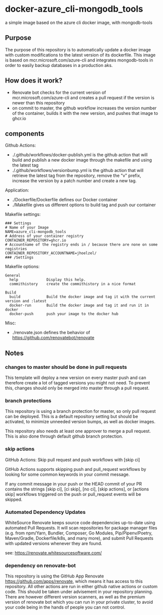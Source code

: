 # docker-azure_cli-mongodb_tools

a simple image based on the azure cli docker image, with mongodb-tools

## Purpose

The purpose of this repository is to automatically update a docker image with custom modifications to the latest version of its dockerfile.
This image is based on mcr.microsoft.com/azure-cli and integrates mongodb-tools in order to easily backup databases in a production aks.

## How does it work?

- Renovate bot checks for the current version of mcr.microsoft.com/azure-cli and creates a pull request if the version is newer than this repository
- on commit to master, the github workflow increases the version number of the container, builds it with the new version, and pushes that image to ghcr.io

## components

Github Actions:

- ./.github/workflows/docker-publish.yml is the github action that will build and publish a new docker image through the makefile and using the latest tag
- ./.github/workflows/versionbump.yml is the github action that will retrieve the latest tag from the repository, remove the "v" prefix, increase the version by a patch number and create a new tag.

Application:

- ./Dockerfile/Dockerfile defines our Docker container
- ./Makefile gives us different options to build tag and push our container

Makefile settings:

``` Console
### Settings
# Name of your Image
NAME=azure_cli-mongodb_tools
# Address of your container registry
CONTAINER_REPOSITORY=ghcr.io
# Accountname of the registry ends in / because there are none on some registries
CONTAINER_REPOSITORY_ACCOUNTNAME=jhoelzel/
### /Settings
```

Makefile options:

``` Console
General
  help             Display this help.
  commithistory    create the commithistory in a nice format

Build
  build            Build the docker image and tag it with the current version and :latest
  docker-run       Build the docker image and tag it and run it in docker
  docker-push      push your image to the docker hub
```

Misc:

- ./renovate.json defines the behavior of <https://github.com/renovatebot/renovate>

## Notes

### changes to master should be done in pull requests

This template will deploy a new version on every master push and can therefore create a lot of tagged versions you might not need. To prevent this, changes should only be merged into master through a pull request.

### branch protections

This repository is using a branch protection for master, so only pull request can be deployed. This is a default repository setting but should be activated, to minimize unneeded version bumps, as well as docker images.

This repository also needs at least one approver to merge a pull request. This is also done through default github branch protection.

### skip actions

GitHub Actions: Skip pull request and push workflows with [skip ci]

GitHub Actions supports skipping push and pull_request workflows by looking for some common keywords in your commit message.

If any commit message in your push or the HEAD commit of your PR contains the strings [skip ci], [ci skip], [no ci], [skip actions], or [actions skip] workflows triggered on the push or pull_request events will be skipped.

### Automated Dependency Updates

WhiteSource Renovate keeps source code dependencies up-to-date using automated Pull Requests. It will scan repositories for package manager files (e.g. from npm/Yarn, Bundler, Composer, Go Modules, Pip/Pipenv/Poetry, Maven/Gradle, Dockerfile/k8s, and many more), and submit Pull Requests with updated versions whenever they are found.

see: <https://renovate.whitesourcesoftware.com/>

### dependency on renovate-bot

This repository is using the GitHub App Renovate <https://github.com/apps/renovate>, which means it has access to this repository.
All other actions are run in either github native actions or custom code. This should be taken under advisement in your repository planning.
There are however different version scanners, as well as the premium version of renovate bot which you can run in your private cluster, to avoid your code being in the hands of people you can not control.
